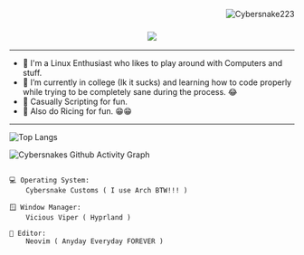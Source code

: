 <p align="right"> <img src="https://komarev.com/ghpvc/?username=Cybersnake223&label=Profile%20views&color=0e75b6&size=24&style=flat" alt="Cybersnake223" />
</p>

<h3 align="center">
  <img src="https://readme-typing-svg.herokuapp.com/?font=Righteous&size=60&center=true&vCenter=true&width=2000&height=100&duration=3500&lines=Supp+Fellas!+I'm+Cybersnake+"/>
</h3>

---
- 🔭 I'm a Linux Enthusiast who likes to play around with Computers and stuff.
- 🌱 I’m currently in college (Ik it sucks) and learning how to code properly while trying to be completely sane during the process. 😂
- 🤖 Casually Scripting for fun. 
- 👀 Also do Ricing for fun. 😁😁  
---

![Top Langs](https://github-readme-stats.vercel.app/api/top-langs/?username=Cybersnake223&layout=donut-vertical&theme=holi)

![Cybersnakes Github Activity Graph](https://github-readme-activity-graph.vercel.app/graph?username=Cybersnake223&theme=react-dark)


```

💻 Operating System: 
    Cybersnake Customs ( I use Arch BTW!!! )

🪟 Window Manager:
    Vicious Viper ( Hyprland )

📝 Editor:
    Neovim ( Anyday Everyday FOREVER )

```  
